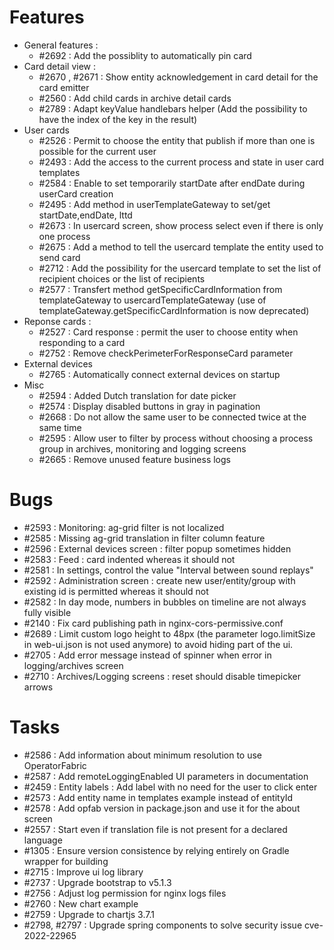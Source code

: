 # Features

- General features :
  * #2692 : Add the possiblity to automatically pin card 
- Card detail view :
  * #2670 , #2671 : Show entity acknowledgement in card detail for the card emitter
  * #2560 : Add child cards in archive detail cards
  * #2789 : Adapt keyValue handlebars helper (Add the possibility to have the index of the key in the result)
- User cards 
  * #2526 : Permit to choose the entity that publish if more than one is possible for the current user
  * #2493 : Add the access to the current process and state in user card templates
  * #2584 : Enable to set temporarily startDate after endDate during userCard creation
  * #2495 : Add method in userTemplateGateway to set/get startDate,endDate, lttd
  * #2673 : In usercard screen, show process select even if there is only one process
  * #2675 : Add a method to tell the usercard template the entity used to send card
  * #2712 : Add the possibility for the usercard template to set the list of recipient choices or the list of recipients
  * #2577 : Transfert method getSpecificCardInformation from templateGateway to usercardTemplateGateway (use of templateGateway.getSpecificCardInformation is now deprecated)
- Reponse cards : 
  * #2527 : Card response : permit the user to choose entity when responding to a card
  * #2752 : Remove checkPerimeterForResponseCard parameter 
- External devices
  * #2765 : Automatically connect external devices on startup
- Misc 
  * #2594 : Added Dutch translation for date picker
  * #2574 : Display disabled buttons in gray in pagination
  * #2668 : Do not allow the same user to be connected twice at the same time
  * #2595 : Allow user to filter by process without choosing a process group in archives, monitoring and logging screens
  * #2665 : Remove unused feature business logs

# Bugs

- #2593 : Monitoring: ag-grid filter is not localized
- #2585 : Missing ag-grid translation in filter column feature
- #2596 : External devices screen : filter popup sometimes hidden
- #2583 : Feed : card indented whereas it should not
- #2581 : In settings, control the value "Interval between sound replays"
- #2592 : Administration screen : create new user/entity/group with existing id is permitted whereas it should not
- #2582 : In day mode, numbers in bubbles on timeline are not always fully visible
- #2140 : Fix card publishing path in nginx-cors-permissive.conf
- #2689 : Limit custom logo height to 48px (the parameter logo.limitSize in web-ui.json is not used anymore) to avoid hiding part of the ui.
- #2705 : Add error message instead of spinner when error in logging/archives screen
- #2710 : Archives/Logging screens : reset should disable timepicker arrows

# Tasks

- #2586 : Add information about minimum resolution to use OperatorFabric
- #2587 : Add remoteLoggingEnabled UI parameters in documentation
- #2459 : Entity labels : Add label with no need for the user to click enter
- #2573 : Add entity name in templates example instead of entityId
- #2578 : Add opfab version in package.json and use it for the about screen
- #2557 : Start even if translation file is not present for a declared language
- #1305 : Ensure version consistence by relying entirely on Gradle wrapper for building
- #2715 : Improve ui log library
- #2737 : Upgrade bootstrap to v5.1.3
- #2756 : Adjust log permission for nginx logs files
- #2760 : New chart example
- #2759 : Upgrade to chartjs 3.7.1
- #2798, #2797 : Upgrade spring components to solve security issue cve-2022-22965
